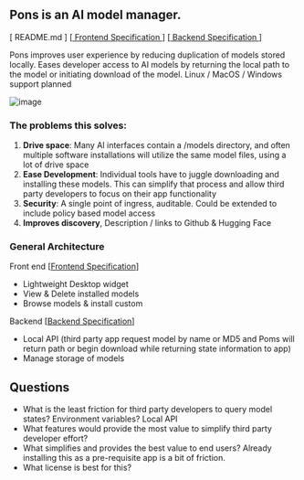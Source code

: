 ## Pons is an AI model manager. 

[ README.md ]
[[ Frontend Specification ](spec/frontend.md "Frontend Spec")]
[[ Backend Specification ](spec/backend.md "Backend Spec")]

Pons improves user experience by reducing duplication of models stored locally. Eases developer access to AI models by returning the local path to the model or initiating download of the model. Linux / MacOS / Windows support planned

![image](https://user-images.githubusercontent.com/654993/194756455-7d87bb76-24e5-4d4b-b046-8f5a656f63b7.png)

### The problems this solves:

1) **Drive space**: Many AI interfaces contain a /models directory, and often multiple software installations will utilize the same model files, using a lot of drive space
2) **Ease Development**: Individual tools have to juggle downloading and installing these models. This can simplify that process and allow third party developers to focus on their app functionality
3) **Security**: A single point of ingress, auditable. Could be extended to include policy based model access
4) **Improves discovery**, Description / links to Github & Hugging Face 

### General Architecture
Front end  [[Frontend Specification](http://example.com "Title")]
- Lightweight Desktop widget
- View & Delete installed models
- Browse models & install custom

Backend [[Backend Specification](http://example.com "Title")]
- Local API (third party app request model by name or MD5 and Poms will return path or begin download while returning state information to app)
- Manage storage of models

## Questions

- What is the least friction for third party developers to query model states? Environment variables? Local API
- What features would provide the most value to simplify third party developer effort?
- What simplifies and provides the best value to end users? Already installing this as a pre-requisite app is a bit of friction. 
- What license is best for this? 

